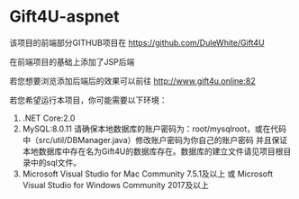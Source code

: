 # Gift4U-aspnet
该项目的前端部分GITHUB项目在
https://github.com/DuleWhite/Gift4U

在前端项目的基础上添加了JSP后端

若您想要浏览添加后端后的效果可以前往
http://www.gift4u.online:82

若您希望运行本项目，你可能需要以下环境：
1. .NET Core:2.0
3. MySQL:8.0.11
  请确保本地数据库的账户密码为：root/mysqlroot，或在代码中（src/util/DBManager.java）修改账户密码为你自己的账户密码
  并且保证本地数据库中存在名为Gift4U的数据库存在。数据库的建立文件请见项目根目录中的sql文件。
4. Microsoft Visual Studio for Mac Community 7.5.1及以上 
    或 Microsoft Visual Studio for Windows Community 2017及以上
